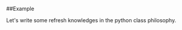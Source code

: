 
<!---
FrozenIsBool True
-->

##Example

Let's write some refresh knowledges in the python class philosophy.